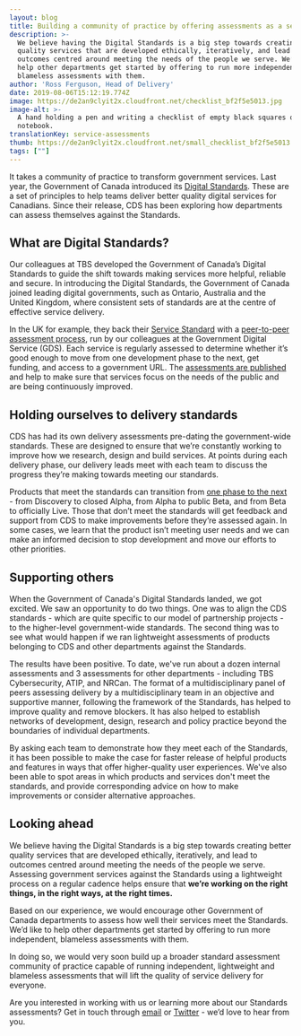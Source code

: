 ```yaml
---
layout: blog
title: Building a community of practice by offering assessments as a service
description: >-
  We believe having the Digital Standards is a big step towards creating better
  quality services that are developed ethically, iteratively, and lead to
  outcomes centred around meeting the needs of the people we serve. We’d like to
  help other departments get started by offering to run more independent,
  blameless assessments with them.
author: 'Ross Ferguson, Head of Delivery'
date: 2019-08-06T15:12:19.774Z
image: https://de2an9clyit2x.cloudfront.net/checklist_bf2f5e5013.jpg
image-alt: >-
  A hand holding a pen and writing a checklist of empty black squares on a
  notebook.
translationKey: service-assessments
thumb: https://de2an9clyit2x.cloudfront.net/small_checklist_bf2f5e5013.jpg
tags: [""]
---
```

It takes a community of practice to transform government services. Last year, the Government of Canada introduced its [Digital Standards](https://www.canada.ca/en/government/system/digital-government/government-canada-digital-standards.html). These are a set of principles to help teams deliver better quality digital services for Canadians. Since their release, CDS has been exploring how departments can assess themselves against the Standards.

## What are Digital Standards?
Our colleagues at TBS developed the Government of Canada’s Digital Standards to guide the shift towards making services more helpful, reliable and secure. In introducing the Digital Standards, the Government of Canada joined leading digital governments, such as Ontario, Australia and the United Kingdom, where consistent sets of standards are at the centre of effective service delivery.

In the UK for example, they back their [Service Standard](https://www.gov.uk/service-manual/service-standard) with a [peer-to-peer assessment process](https://www.gov.uk/service-manual/service-assessments), run by our colleagues at the Government Digital Service (GDS). Each service is regularly assessed to determine whether it’s good enough to move from one development phase to the next, get funding, and access to a government URL. The [assessments are published](https://www.gov.uk/service-standard-reports) and help to make sure that services focus on the needs of the public and are being continuously improved.

## Holding ourselves to delivery standards
CDS has had its own delivery assessments pre-dating the government-wide standards. These are designed to ensure that we’re constantly working to improve how we research, design and build services. At points during each delivery phase, our delivery leads meet with each team to discuss the progress they’re making towards meeting our standards.

Products that meet the standards can transition from [one phase to the next](https://digital.canada.ca/2018/11/29/from-build-first-to-users-first/#the-details) - from Discovery to closed Alpha, from Alpha to public Beta, and from Beta to officially Live. Those that don’t meet the standards will get feedback and support from CDS to make improvements before they’re assessed again. In some cases, we learn that the product isn’t meeting user needs and we can make an informed decision to stop development and move our efforts to other priorities.

## Supporting others
When the Government of Canada's Digital Standards landed, we got excited. We saw an opportunity to do two things. One was to align the CDS standards - which are quite specific to our model of partnership projects - to the higher-level government-wide standards. The second thing was to see what would happen if we ran lightweight assessments of products belonging to CDS and other departments against the Standards.

The results have been positive. To date, we've run about a dozen internal assessments and 3 assessments for other departments - including TBS Cybersecurity, ATIP, and NRCan. The format of a multidisciplinary panel of peers assessing delivery by a multidisciplinary team in an objective and supportive manner, following the framework of the Standards, has helped to improve quality and remove blockers. It has also helped to establish networks of development, design, research and policy practice beyond the boundaries of individual departments.

By asking each team to demonstrate how they meet each of the Standards, it has been possible to make the case for faster release of helpful products and features in ways that offer higher-quality user experiences. We've also been able to spot areas in which products and services don't meet the standards, and provide corresponding advice on how to make improvements or consider alternative approaches.

## Looking ahead
We believe having the Digital Standards is a big step towards creating better quality services that are developed ethically, iteratively, and lead to outcomes centred around meeting the needs of the people we serve. Assessing government services against the Standards using a lightweight process on a regular cadence helps ensure that **we’re working on the right things, in the right ways, at the right times.**

Based on our experience, we would encourage other Government of Canada departments to assess how well their services meet the Standards. We’d like to help other departments get started by offering to run more independent, blameless assessments with them.

In doing so, we would very soon build up a broader standard assessment community of practice capable of running independent, lightweight and blameless assessments that will lift the quality of service delivery for everyone.

Are you interested in working with us or learning more about our Standards assessments? Get in touch through [email](mailto:cds-snc@servicecanada.gc.ca) or [Twitter](https://twitter.com/CDS_GC) - we’d love to hear from you.

